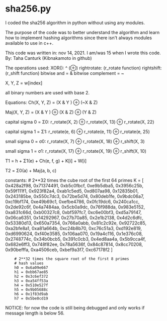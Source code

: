 # sha256.py
I coded the sha256 algorithm in python without using any modules.

The purpose of the code was to better understand the algorithm and learn how to implement hashing algorithms since there isn't always modules available to use in c++.

This code was written in: nov 14, 2021. I am/was 15 when I wrote this code.
By: Taha Canturk (Kibnakamoto in github)

The operations used:
  XOR(): ^ (⊕)
  rightrotate:  (r_rotate function)
  rightshift: (r_shift function)
  bitwise and = &
  bitwise complement = ~

X, Y, Z = w[index]

all binary numbers are used with base 2.

Equations:
  Ch(X, Y, Z) = (X & Y ) ⊕ (~X & Z)
  
  Maj(X, Y, Z) = (X & Y ) ⊕ (X & Z) ⊕ (Y & Z)
  
  capital sigma 0 = Σ0: r_rotate(X, 2) ⊕ r_rotate(X, 13) ⊕ r_rotate(X, 22)
  
  capital sigma 1 = Σ1: r_rotate(e, 6) ⊕ r_rotate(e, 11) ⊕ r_rotate(e, 25)
  
  small sigma 0 = σ0: r_rotate(X, 7) ⊕ r_rotate(X, 18) ⊕ r_shift(X, 3)
  
  small sigma 1 = σ1: r_rotate(X, 17) ⊕ r_rotate(X, 19) ⊕ r_shift(X, 10)
  
  T1 = h + Σ1(e) + Ch(e, f, g) + K[i] + W[i]
  
  T2 = Σ0(a) + Maj(a, b, c)
  
  
  
  constants:
        # 2**32 times the cube root of the first 64 primes
        K = [
        0x428a2f98, 0x71374491, 0xb5c0fbcf, 0xe9b5dba5, 0x3956c25b, 0x59f111f1, 
        0x923f82a4, 0xab1c5ed5, 0xd807aa98, 0x12835b01, 0x243185be, 0x550c7dc3,
        0x72be5d74, 0x80deb1fe, 0x9bdc06a7, 0xc19bf174, 0xe49b69c1, 0xefbe4786, 
        0x0fc19dc6, 0x240ca1cc, 0x2de92c6f, 0x4a7484aa, 0x5cb0a9dc, 0x76f988da,
        0x983e5152, 0xa831c66d, 0xb00327c8, 0xbf597fc7, 0xc6e00bf3, 0xd5a79147, 
        0x06ca6351, 0x14292967, 0x27b70a85, 0x2e1b2138, 0x4d2c6dfc, 0x53380d13,
        0x650a7354, 0x766a0abb, 0x81c2c92e, 0x92722c85, 0xa2bfe8a1, 0xa81a664b,
        0xc24b8b70, 0xc76c51a3, 0xd192e819, 0xd6990624, 0xf40e3585, 0x106aa070,
        0x19a4c116, 0x1e376c08, 0x2748774c, 0x34b0bcb5, 0x391c0cb3, 0x4ed8aa4a,
        0x5b9cca4f, 0x682e6ff3, 0x748f82ee, 0x78a5636f, 0x84c87814, 0x8cc70208,
        0x90befffa, 0xa4506ceb, 0xbef9a3f7, 0xc67178f2
        ]
        
        # 2**32 times the square root of the first 8 primes
        # hash values
        h0 = 0x6a09e667
        h1 = 0xbb67ae85
        h2 = 0x3c6ef372
        h3 = 0xa54ff53a
        h4 = 0x510e527f
        h5 = 0x9b05688c
        h6 = 0x1f83d9ab
        h7 = 0x5be0cd19

NOTICE: for now the code is still being debugged and only works if message length is below 56.
